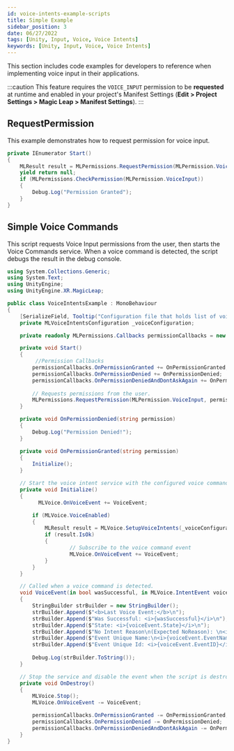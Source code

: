 ```yaml
---
id: voice-intents-example-scripts
title: Simple Example
sidebar_position: 3
date: 06/27/2022
tags: [Unity, Input, Voice, Voice Intents]
keywords: [Unity, Input, Voice, Voice Intents]
---
```


This section includes code examples for developers to reference when implementing voice input in their applications.

:::caution
This feature requires the `VOICE_INPUT` permission to be **requested** at runtime and enabled in your project's Manifest Settings (**Edit > Project Settings > Magic Leap > Manifest Settings**).
:::

## RequestPermission

This example demonstrates how to request permission for voice input.

```csharp
private IEnumerator Start()
{
    MLResult result = MLPermissions.RequestPermission(MLPermission.VoiceInput);
    yield return null;
    if (MLPermissions.CheckPermission(MLPermission.VoiceInput))
    {
        Debug.Log("Permission Granted");
    }
}
```

## Simple Voice Commands

This script requests Voice Input permissions from the user, then starts the Voice Commands service. When a voice command is detected, the script debugs the result in the debug console.

```csharp showLineNumbers
using System.Collections.Generic;
using System.Text;
using UnityEngine;
using UnityEngine.XR.MagicLeap;

public class VoiceIntentsExample : MonoBehaviour
{
    [SerializeField, Tooltip("Configuration file that holds list of voice commands.")]
    private MLVoiceIntentsConfiguration _voiceConfiguration;

    private readonly MLPermissions.Callbacks permissionCallbacks = new MLPermissions.Callbacks();

    private void Start()
    {
         //Permission Callbacks
        permissionCallbacks.OnPermissionGranted += OnPermissionGranted;
        permissionCallbacks.OnPermissionDenied += OnPermissionDenied;
        permissionCallbacks.OnPermissionDeniedAndDontAskAgain += OnPermissionDenied;
        
        // Requests permissions from the user. 
        MLPermissions.RequestPermission(MLPermission.VoiceInput, permissionCallbacks);
    }

    private void OnPermissionDenied(string permission)
    {
        Debug.Log("Permission Denied!");
    }

    private void OnPermissionGranted(string permission)
    {
        Initialize();
    }

    // Start the voice intent service with the configured voice commands.
    private void Initialize()
    {
          MLVoice.OnVoiceEvent += VoiceEvent;

        if (MLVoice.VoiceEnabled)
        {
            MLResult result = MLVoice.SetupVoiceIntents(_voiceConfiguration);
            if (result.IsOk)
            {
                    // Subscribe to the voice command event
                    MLVoice.OnVoiceEvent += VoiceEvent;
            }
        }
    }

    // Called when a voice command is detected.
    void VoiceEvent(in bool wasSuccessful, in MLVoice.IntentEvent voiceEvent)
    {
        StringBuilder strBuilder = new StringBuilder();
        strBuilder.Append($"<b>Last Voice Event:</b>\n");
        strBuilder.Append($"Was Successful: <i>{wasSuccessful}</i>\n");
        strBuilder.Append($"State: <i>{voiceEvent.State}</i>\n");
        strBuilder.Append($"No Intent Reason\n(Expected NoReason): \n<i>{voiceEvent.NoIntentReason}</i>\n");
        strBuilder.Append($"Event Unique Name:\n<i>{voiceEvent.EventName}</i>\n");
        strBuilder.Append($"Event Unique Id: <i>{voiceEvent.EventID}</i>\n");
        
        Debug.Log(strBuilder.ToString());
    }

    // Stop the service and disable the event when the script is destroyed.
    private void OnDestroy()
    {
        MLVoice.Stop();
        MLVoice.OnVoiceEvent -= VoiceEvent;

        permissionCallbacks.OnPermissionGranted -= OnPermissionGranted;
        permissionCallbacks.OnPermissionDenied -= OnPermissionDenied;
        permissionCallbacks.OnPermissionDeniedAndDontAskAgain -= OnPermissionDenied;
    }
}

```


